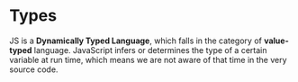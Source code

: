 # Types

JS is a **Dynamically Typed Language**, which falls in the category of **value-typed** language.
JavaScript infers or determines the type of a certain variable at run time, which means we are not aware of that time in the very source code.